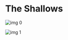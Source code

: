 # The Shallows

![img 0](https://i.imgur.com/0fsTfJc.jpg)

![img 1](https://i.imgur.com/ldo7HVE.jpg)

